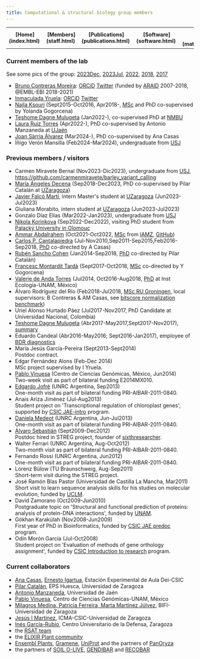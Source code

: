 ```yaml
---
title: Computational & structural biology group members
---
```


<table align="center" width=100%>
  <tr>
    <td align="center"><b>[Home](index.html)</b>&nbsp;</td>
    <td align="center"><b>[Members](staff.html)</b>&nbsp;</td>
    <td align="center"><b>[Publications](publications.html)</b>&nbsp;</td>
    <td align="center"><b>[Software](software.html)</b>&nbsp;</td>
    <td align="center"><b>[Material educativo](matdidactico.html)</b>&nbsp;</td>
    <td align="center"><a href="https://bioinfoperl.blogspot.com"><b>Blog</b></a>&nbsp;</td>
    <td align="center"><a href="https://www.eead.csic.es"><img src="pics/logoEEAD.png"></a></td>
  </tr>
</table>


### Current members of the lab 

See some pics of the group: [2023Dec](pics/laboDic2023.jpeg), [2023Jul](pics/fotoGrupoJul2023.png), [2022](pics/fotoGrupoSept2022.jpg), [2018](pics/fotoGrupoJun2018.jpeg), [2017](pics/fotoGrupoSept2017.jpeg)

-   [Bruno Contreras Moreira](https://www.eead.csic.es/home/staffinfo?Id=71): [ORCiD](https://orcid.org/0000-0002-5462-907X) [Twitter](https://twitter.com/BrunoContrerasM) (funded by [ARAID](https://www.araid.es) 2007-2018, @EMBL-EBI 2018-2021)
-   [Inmaculada Yruela](http://www.eead.csic.es/home/staffinfo?Id=58): [ORCiD](https://orcid.org/0000-0003-3608-4720) [Twitter](https://twitter.com/InmaYruela)
-   [Najla Ksouri](http://www.eead.csic.es/home/staffinfo?Id=501)
    (Sept2015-Oct2016, Apr2018-, [MSc](https://www.ciheam.org/uploads/attachments/572/3._KSOURI_Full_Thesis.pdf) and PhD co-supervised by Yolanda Gogorcena)
-   [Teshome Dagne Mulugeta](https://www.nmbu.no/emp/teshome.mulugeta) (Jan2022-), co-supervised PhD at [NMBU](https://www.nmbu.no/en)
-   [Laura Ruiz Torres](https://www.researchgate.net/profile/Laura-Torres-26) (Apr2022-), PhD co-supervised by Antonio Manzaneda at [UJaén](https://www.ujaen.es/en)
-   [Joan Sàrria Álvarez](https://www.linkedin.com/in/joan-s%C3%A0rria-%C3%A1lvarez) (Mar2024-), PhD co-supervised by Ana Casas
-   Íñigo Verón Mansilla (Feb2024-Mar2024), undergraduate from [USJ](https://www.usj.es)

### Previous members / visitors

-   Carmen Miravete Bernal (Nov2023-Dic2023), undergraduate from [USJ](https://www.usj.es), https://github.com/carmenmiravete/barley_variant_calling
-   [María Ángeles Decena](https://www.researchgate.net/profile/Maria-Angeles-Decena-Rodriguez) (Sep2018-Dec2023,
    PhD co-supervised by Pilar Catalán at [UZaragoza](https://eps.unizar.es))
-   [Javier Falcó Martí](https://www.linkedin.com/in/javierfalcomarti), intern Master's student at [UZaragoza](http://www.unizar.es) (Jun2023-Jul2023)
-   Giuliana Morabito, intern student at [UZaragoza](http://www.unizar.es) (Jun2023-Jul2023)
-   Gonzalo Díaz Elías (Mar2022-Jan2023), undergraduate from [USJ](https://www.usj.es)  
-   [Nikola Korinkova](https://www.researchgate.net/profile/Nikola-Korinkova) (Sep2022-Dec2022), visiting PhD student from [Palacký University in Olomouc](https://www.upol.cz/en)
-   [Ammar Abdalrahem](https://www.linkedin.com/in/ammar-abdalrahem) (Oct2021-Oct2022, [MSc](https://digital.csic.es/handle/10261/284710) from [IAMZ](https://www.iamz.ciheam.org), [GitHub](https://github.com/ammarabdalrahem/panregulome-analysis)) 
-   [Carlos P.
    Cantalapiedra](https://scholar.google.com/citations?user=fa8RszgAAAAJ)
    (Jul-Nov2010,Sep2011-Sep2015,Feb2016-Sep2018,
    [PhD](https://dialnet.unirioja.es/servlet/tesis?codigo=120706)
    co-directed by A Casas)
-   [Rubén Sancho Cohen](https://www.researchgate.net/profile/Ruben-Sancho)
    (Jan2014-Sep2018, [PhD](https://digital.csic.es/handle/10261/174792) co-directed by Pilar Catalán)
-   [Francesc Montardit
    Tardá](http://www.eead.csic.es/home/staffinfo?Id=587)
    (Sept2017-Oct2018, [MSc](https://agris.fao.org/agris-search/search.do?recordID=QC2019600125) co-directed by Y Gogorcena)
-   [Valerie de
    Anda Torres](https://scholar.google.es/citations?user=Bom_ztkAAAAJ&hl=es)
    (Jul2014, Oct2016-Aug2018, [PhD](http://132.248.9.195/ptd2018/junio/0775359/Index.html) at Inst Ecología-UNAM, México)
-   Álvaro Rodríguez del Río (Feb2018-Jul2018, [MSc RU
    Groningen](http://fse.studenttheses.ub.rug.nl/18035/), local
    supervisors: B Contreras & AM Casas, see [bitscore normalization
    benchmark](https://github.com/eead-csic-compbio/get_homologues/tree/master/user_utils/normalize))
-   Uriel Alonso Hurtado Páez (Jul2017-Nov2017, PhD Candidate at
    Universidad Nacional, Colombia)
-   [Teshome Dagne Mulugeta](https://www.researchgate.net/profile/Teshome-Mulugeta) (Abr2017-May2017,Sept2017-Nov2017), [summary](https://norbis.w.uib.no/learning-advanced-analysis-of-gene-regulation-in-zaragoza)
-   Eduardo Candeal (Abr2016-May2016; Sept2016-Jan2017), employee of
    [BDR diagnostics](http://www.bdrdiagnostics.com)
-   María Jesús García-Pereira (Sept2013-Sept2014)\
    Postdoc contract.
-   Edgar Fernández Alons (Feb-Dec 2014)\
    MSc project supervised by I Yruela.
-   [Pablo
    Vinuesa](https://scholar.google.es/citations?user=8IpvaDQAAAAJ&hl=es)
    (Centro de Ciencias Genómicas, México, Jun2014)\
    Two-week visit as part of bilateral funding E2014MX010.
-   [Edgardo
    Jofré](https://www.researchgate.net/profile/Edgardo_Jofre) (UNRC
    Argentina, Sep2013)\
    One-month visit as part of bilateral funding PRI-AIBAR-2011-0840.
-   Anais Ariza Jiménez (Jul-Aug2013)\
    Student project on 'Transcriptional regulation of chloroplast
    genes', supported by [CSIC
    JAE-intro](https://sede.csic.gob.es/jae-intro-cp-2013) program.
-   [Daniela
    Medeot](https://www.researchgate.net/profile/Daniela_Medeot) (UNRC
    Argentina, Jun-Jul2013)\
    One-month visit as part of bilateral funding PRI-AIBAR-2011-0840.
-   [Álvaro
    Sebastián](https://scholar.google.com/citations?user=LTAbijoAAAAJ)
    (Sept2009-Dec2012)\
    Postdoc hired in STREG project, founder of
    [sixthresearcher](http://www.sixthresearcher.com).
-   Walter Ferrari (UNRC Argentina, Aug-Oct2012)\
    Two-month visit as part of bilateral funding PRI-AIBAR-2011-0840.
-   Fernando Rossi (UNRC Argentina, Jun2012)\
    One-month visit as part of bilateral funding PRI-AIBAR-2011-0840.
-   Lorenz Bülow (TU Braunschweig, Aug-Sep2011)\
    Short-term visit during the STREG project.
-   José Ramón Blas Pastor (Universidad de Castilla La Mancha,
    Mar2011)\
    Short visit to learn sequence analysis skills for his studies on
    molecular evolution, funded by [UCLM](http://www.crib.uclm.es).
-   David Zamorano (Oct2009-Jun2010)\
    Postgraduate topic on 'Structural and functional prediction of
    proteins: analysis of protein-DNA interactions', funded by
    [UNAM](http://www.unam.mx).
-   Gökhan Karakülah (Nov2008-Jun2009)\
    First year of PhD in Bioinformatics, funded by [CSIC JAE
    predoc](https://sede.csic.gob.es/servicios/formacion-y-empleo/formacion-de-personal-investigador) program.
-   Odín Morón García (Jul-Oct2008)\
    Student project on 'Evaluation of methods of gene orthology
    assignment', funded by [CSIC Introduction to
    research](https://sede.csic.gob.es/servicios/formacion-y-empleo/formacion-de-personal-investigador) program.


### Current collaborators

- [Ana Casas](http://www.eead.csic.es/home/staffinfo?Id=67), [Ernesto Igartua](http://www.eead.csic.es/home/staffinfo?Id=69), Estación Experimental de Aula Dei-CSIC
- [Pilar Catalán](http://bifi.es/bioflora/research-team/profile1.html), EPS Huesca, Universidad de Zaragoza
- [Antonio Manzaneda](https://www.researchgate.net/profile/Antonio-Manzaneda), Universidad de Jaén
- [Pablo Vinuesa](http://www.ccg.unam.mx/%7Evinuesa/), Centro de Ciencias Genómicas-UNAM, México
- [Milagros Medina, Patricia Ferreira, Marta Martínez Júlvez](http://bifi.es), BIFI-Universidad de Zaragoza 
- [Jesús I Martínez](http://www.unizar.es/icma/depart/epr/epr.htm), ICMA-CSIC-Universidad de Zaragoza 
- [Inés García-Rubio](http://cud.unizar.es/inesgrubio), Centro Universitario de la Defensa, Zaragoza 
- the [RSAT team](http://rsat.eead.csic.es/plants/people.php)
- the [ELIXIR Plant community](https://elixir-europe.org/communities/plant-sciences)
- [Ensembl Plants](https://plants.ensembl.org), [Gramene](https://www.gramene.org), [UniProt](https://www.uniprot.org) and the partners of [PanOryza](https://gtr.ukri.org/projects?ref=BB%2FT015691%2F1)
- the partners of [SOIL O-LIVE](https://soilolive.eu),
[GENDIBAR](https://www.gendibar.com) and   [RECOBAR](https://www.era-learn.eu/network-information/networks/suscrop/3rd-transnational-joint-call-on-sustainable-crop-production-with-facce-jpi/recovering-and-exploiting-old-and-new-barley-diversity-for-future-ready-agriculture)


<!--Dras. María Fillat, Teresa Bes, María Luisa Peleato, BIFI-Universidad de Zaragoza, http://www.bioquz.es/bioquimica/transcriptionalRegulationFotoPresentacion.do?enlaceSubmenu=TranscriptionalRegulation&enlaceMenu=grupos -->

<!--Drs. José A. Navarro, José Mª Ortega, Mercedes Roncel, IBVF-CSIC-Universidad de Sevilla, Sevilla. http://www.ibvf.csic.es/category/l2/l2g8-transferencia-de-electrones-en-sistemas-biol%C3%B3gicos-0

Prof. Dr. Keith Dunker, Indiana University, Indianapolis, EEUU. http://compbio.iupui.edu/people/details/8

Prof. Dr. Karl Niklas, College of Agriculture and Life Sciences, Cornell University, EEUU. https://plantbio.cals.cornell.edu/people/karl-niklas

Dr. Ramón Hurtado, BIFI-Universidad de Zaragoza, Zaragoza. http://bifi.es/en/people/71-english-categories/research/biophysics/glycosyltransferases-and-hydrolases-involved-in-human-diseases-frontpage/glycosyltransferases-and-hydrolases-involved-in-human-diseases

Dr. Jesús A. Gonzalo-Asensio, Universidad de Zaragoza, Zaragoza. http://genmico.unizar.es/ingles/team2.html

Dras. Cecilia Gotor, Ángeles Aroca, Instituto de Bioquímica Vegetal y Fotosíntesis (IBVF, Universidad de Sevilla-CSIC), Sevilla. https://www.ibvf.us-csic.es/metabolismo-de-ciste%C3%ADna-y-se%C3%B1alizaci%C3%B3n

Dr. Christian A. Olsen, Carlos Moreno-Yruela, Department of Drug Design and Pharmacology University of Copenhagen, https://drug.ku.dk/disciplines/peptides-and-proteins/olsen-lab/ -->

